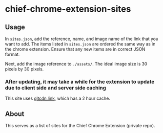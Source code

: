# chief-chrome-extension-sites

## Usage
In `sites.json`, add the reference, name, and image name of the link that you want to add. The items listed in `sites.json` are ordered the same way as in the chrome extension. Ensure that any new items are in correct JSON format. 

Next, add the image reference to `./assets/`. The ideal image size is 30 pixels by 30 pixels.

### After updating, it may take a while for the extension to update due to client side and server side caching
This site uses [gitcdn.link](https://gitcdn.link), which has a 2 hour cache.

## About
This serves as a list of sites for the Chief Chrome Extension (private repo).

